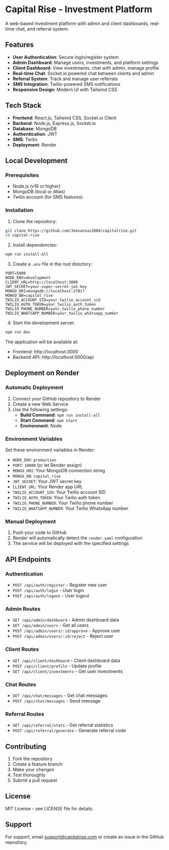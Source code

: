 # Capital Rise - Investment Platform

A web-based investment platform with admin and client dashboards, real-time chat, and referral system.

## Features

- **User Authentication**: Secure login/register system
- **Admin Dashboard**: Manage users, investments, and platform settings
- **Client Dashboard**: View investments, chat with admin, manage profile
- **Real-time Chat**: Socket.io powered chat between clients and admin
- **Referral System**: Track and manage user referrals
- **SMS Integration**: Twilio-powered SMS notifications
- **Responsive Design**: Modern UI with Tailwind CSS

## Tech Stack

- **Frontend**: React.js, Tailwind CSS, Socket.io Client
- **Backend**: Node.js, Express.js, Socket.io
- **Database**: MongoDB
- **Authentication**: JWT
- **SMS**: Twilio
- **Deployment**: Render

## Local Development

### Prerequisites

- Node.js (v16 or higher)
- MongoDB (local or Atlas)
- Twilio account (for SMS features)

### Installation

1. Clone the repository:
```bash
git clone https://github.com/Jeevansai2004/capitalrise.git
cd capital-rise
```

2. Install dependencies:
```bash
npm run install-all
```

3. Create a `.env` file in the root directory:
```env
PORT=5000
NODE_ENV=development
CLIENT_URL=http://localhost:3000
JWT_SECRET=your-super-secret-jwt-key
MONGO_URI=mongodb://localhost:27017
MONGO_DB=capital_rise
TWILIO_ACCOUNT_SID=your_twilio_account_sid
TWILIO_AUTH_TOKEN=your_twilio_auth_token
TWILIO_PHONE_NUMBER=your_twilio_phone_number
TWILIO_WHATSAPP_NUMBER=your_twilio_whatsapp_number
```

4. Start the development server:
```bash
npm run dev
```

The application will be available at:
- Frontend: http://localhost:3000
- Backend API: http://localhost:5000/api

## Deployment on Render

### Automatic Deployment

1. Connect your GitHub repository to Render
2. Create a new Web Service
3. Use the following settings:
   - **Build Command**: `npm run install-all`
   - **Start Command**: `npm start`
   - **Environment**: Node

### Environment Variables

Set these environment variables in Render:

- `NODE_ENV`: `production`
- `PORT`: `10000` (or let Render assign)
- `MONGO_URI`: Your MongoDB connection string
- `MONGO_DB`: `capital_rise`
- `JWT_SECRET`: Your JWT secret key
- `CLIENT_URL`: Your Render app URL
- `TWILIO_ACCOUNT_SID`: Your Twilio account SID
- `TWILIO_AUTH_TOKEN`: Your Twilio auth token
- `TWILIO_PHONE_NUMBER`: Your Twilio phone number
- `TWILIO_WHATSAPP_NUMBER`: Your Twilio WhatsApp number

### Manual Deployment

1. Push your code to GitHub
2. Render will automatically detect the `render.yaml` configuration
3. The service will be deployed with the specified settings

## API Endpoints

### Authentication
- `POST /api/auth/register` - Register new user
- `POST /api/auth/login` - User login
- `POST /api/auth/logout` - User logout

### Admin Routes
- `GET /api/admin/dashboard` - Admin dashboard data
- `GET /api/admin/users` - Get all users
- `POST /api/admin/users/:id/approve` - Approve user
- `POST /api/admin/users/:id/reject` - Reject user

### Client Routes
- `GET /api/client/dashboard` - Client dashboard data
- `POST /api/client/profile` - Update profile
- `GET /api/client/investments` - Get user investments

### Chat Routes
- `GET /api/chat/messages` - Get chat messages
- `POST /api/chat/messages` - Send message

### Referral Routes
- `GET /api/referral/stats` - Get referral statistics
- `POST /api/referral/generate` - Generate referral code

## Contributing

1. Fork the repository
2. Create a feature branch
3. Make your changes
4. Test thoroughly
5. Submit a pull request

## License

MIT License - see LICENSE file for details.

## Support

For support, email support@capitalrise.com or create an issue in the GitHub repository. 